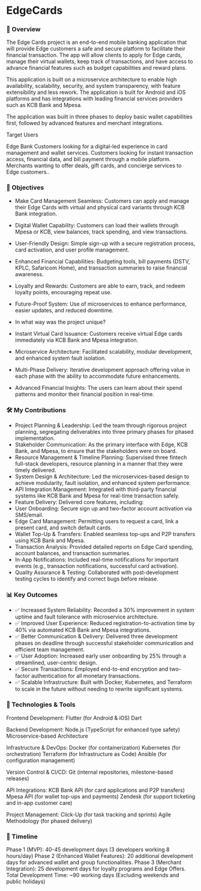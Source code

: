 # EdgeCards

### 📌 Overview
The Edge Cards project is an end-to-end mobile banking application that will provide Edge customers a safe and secure platform to facilitate their financial transaction. The app will allow clients to apply for Edge cards, manage their virtual wallets, keep track of transactions, and have access to advance financial features such as budget capabilities and reward plans.

This application is built on a microservice architecture to enable high availability, scalability, security, and system transparency, with feature extensibility and less rework. The application is built for Android and iOS platforms and has integrations with leading financial services providers such as KCB Bank and Mpesa.

The application was built in three phases to deploy basic wallet capabilities first, followed by advanced features and merchant integrations.

Target Users

Edge Bank Customers looking for a digital-led experience in card management and wallet services.
Customers looking for instant transaction access, financial data, and bill payment through a mobile platform.
Merchants wanting to offer deals, gift cards, and concierge services to Edge customers..

### 🎯 Objectives
- Make Card Management Seamless: Customers can apply and manage their Edge Cards with virtual and physical card variants through KCB Bank integration.
- Digital Wallet Capability: Customers can load their wallets through Mpesa or KCB, view balances, track spending, and view transactions.
- User-Friendly Design: Simple sign-up with a secure registration process, card activation, and user profile management.
- Enhanced Financial Capabilities: Budgeting tools, bill payments (DSTV, KPLC, Safaricom Home), and transaction summaries to raise financial awareness.
- Loyalty and Rewards: Customers are able to earn, track, and redeem loyalty points, encouraging repeat use.
- Future-Proof System: Use of microservices to enhance performance, easier updates, and reduced downtime.

- In what way was the project unique?
- Instant Virtual Card Issuance: Customers receive virtual Edge cards immediately via KCB Bank and Mpesa integration.
- Microservice Architecture: Facilitated scalability, modular development, and enhanced system fault isolation.
- Multi-Phase Delivery: Iterative development approach offering value in each phase with the ability to accommodate future enhancements.
- Advanced Financial Insights: The users can learn about their spend patterns and monitor their financial position in real-time.

### 🛠️ My Contributions
- Project Planning & Leadership: Led the team through rigorous project planning, segregating deliverables into three primary phases for phased implementation.
- Stakeholder Communication: As the primary interface with Edge, KCB Bank, and Mpesa, to ensure that the stakeholders were on board.
- Resource Management & Timeline Planning: Supervised three fintech full-stack developers, resource planning in a manner that they were timely delivered.
- System Design & Architecture: Led the microservices-based design to achieve modularity, fault isolation, and enhanced system performance.
- API Integration Management: Integrated with third-party financial systems like KCB Bank and Mpesa for real-time transaction safely.
- Feature Delivery: Delivered core features, including:
- User Onboarding: Secure sign up and two-factor account activation via SMS/email.
- Edge Card Management: Permitting users to request a card, link a present card, and switch default cards.
- Wallet Top-Up & Transfers: Enabled seamless top-ups and P2P transfers using KCB Bank and Mpesa.
- Transaction Analysis: Provided detailed reports on Edge Card spending, account balances, and transaction summaries.
- In-App Notifications: Included real-time notifications for important events (e.g., transaction notifications, successful card activation).
- Quality Assurance & Testing: Collaborated with post-development testing cycles to identify and correct bugs before release.

### 📊 Key Outcomes
- ✅ Increased System Reliability: Recorded a 30% improvement in system uptime and fault tolerance with microservice architecture.
- ✅ Improved User Experience: Reduced registration-to-activation time by 40% via automated KCB Bank and Mpesa integrations.
- ✅ Better Communication & Delivery: Delivered three development phases on deadline through successful stakeholder communication and efficient team management.
- ✅ User Adoption: Increased early user onboarding by 25% through a streamlined, user-centric design.
- ✅ Secure Transactions: Employed end-to-end encryption and two-factor authentication for all monetary transactions.
- ✅ Scalable Infrastructure: Built with Docker, Kubernetes, and Terraform to scale in the future without needing to rewrite significant systems.

### 📁 Technologies & Tools
Frontend Development:
Flutter (for Android & iOS)
Dart

Backend Development:
Node.js (TypeScript for enhanced type safety)
Microservice-based Architecture

Infrastructure & DevOps:
Docker (for containerization)
Kubernetes (for orchestration)
Terraform (for Infrastructure as Code)
Ansible (for configuration management)

Version Control & CI/CD:
Git (internal repositories, milestone-based releases)

API Integrations:
KCB Bank API (for card applications and P2P transfers)
Mpesa API (for wallet top-ups and payments)
Zendesk (for support ticketing and in-app customer care)

Project Management:
Click-Up (for task tracking and sprints)
Agile Methodology (for phased delivery)

### 📅 Timeline
Phase 1 (MVP): 40-45 development days (3 developers working 8 hours/day)
Phase 2 (Enhanced Wallet Features): 20 additional development days for advanced wallet and group functionalities.
Phase 3 (Merchant Integration): 25 development days for loyalty programs and Edge Offers.
Total Development Time: ~90 working days (Excluding weekends and public holidays)
